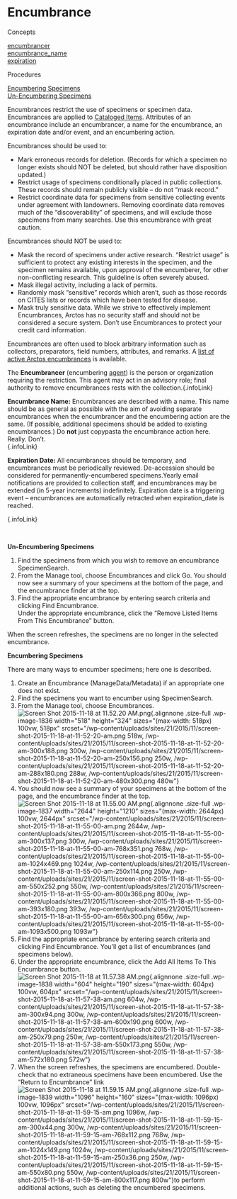 # Encumbrance 

<div class="anchors">

<div class="anchortitle">

Concepts

</div>

[encumbrancer](#encumbrancer)\
[encumbrance\_name](#encumbrance_name)\
[expiration](#expiration)

<div class="anchortitle">

Procedures

</div>

[Encumbering Specimens](#encspec)\
[Un-Encumbering Specimens](#unencspec)

</div>

Encumbrances restrict the use of specimens or specimen data.
Encumbrances are applied to [Cataloged Items](catalog). Attributes of an
encumbrance include an encumbrancer, a name for the encumbrance, an
expiration date and/or event, and an encumbering action.

Encumbrances should be used to:

-   Mark erroneous records for deletion. (Records for which a specimen
    no longer exists should NOT be deleted, but should rather have
    disposition updated.)
-   Restrict usage of specimens conditionally placed in
    public collections. These records should remain publicly visible –
    do not “mask record.”
-   Restrict coordinate data for specimens from sensitive collecting
    events under agreement with landowners. Removing coordinate data
    removes much of the “discoverability” of specimens, and will exclude
    those specimens from many searches. Use this encumbrance with
    great caution.

Encumbrances should NOT be used to:

-   Mask the record of specimens under active research. “Restrict usage”
    is sufficient to protect any existing interests in the specimen, and
    the specimen remains available, upon approval of the encumberer, for
    other non-conflicting research. This guideline is often
    severely abused.
-   Mask illegal activity, including a lack of permits.
-   Randomly mask “sensitive” records which aren’t, such as those
    records on CITES lists or records which have been tested
    for disease.
-   Mask truly sensitive data. While we strive to effectively implement
    Encumbrances, Arctos has no security staff and should not be
    considered a secure system. Don’t use Encumbrances to protect your
    credit card information.

Encumbrances are often used to block arbitrary information such as
collectors, preparators, field numbers, attributes, and remarks. A [list
of active Arctos
encumbrances](http://arctos.database.museum/info/encumbrances) is
available.

The **Encumbrancer** (encumbering [agent](agent)) is the person or
organization requiring the restriction. This agent may act in an
advisory role; final authority to remove encumbrances rests with the
collection.[](#top){.infoLink}

**Encumbrance Name:** Encumbrances are described with a name. This name
should be as general as possible with the aim of avoiding separate
encumbrances when the encumbrancer and the encumbering action are the
same. (If possible, additional specimens should be added to existing
encumbrances.) Do **not** just copypasta the encumbrance action here.
Really. Don’t.\
[](#top){.infoLink}

**Expiration Date:** All encumbrances should be temporary, and
encumbrances must be periodically reviewed. De-accession should be
considered for permanently-encumbered specimens.Yearly email
notifications are provided to collection staff, and encumbrances may be
extended (in 5-year increments) indefinitely. Expiration date is a
triggering event – encumbrances are automatically retracted when
expiration\_date is reached.

[](#top){.infoLink}

 

[]()

**Un-Encumbering Specimens**

1.  Find the specimens from which you wish to remove an
    encumbrance SpecimenSearch.
2.  From the Manage tool, choose Encumbrances and click Go. You should
    now see a summary of your specimens at the bottom of the page, and
    the encumbrance finder at the top.
3.  Find the appropriate encumbrance by entering search criteria and
    clicking Find Encumbrance.\
    Under the appropriate encumbrance, click the “Remove Listed Items
    From This Encumbrance” button.

When the screen refreshes, the specimens are no longer in the selected
encumbrance.

[]()

**Encumbering Specimens**

There are many ways to encumber specimens; here one is described.

1.  Create an Encumbrance (ManageData/Metadata) if an appropriate one
    does not exist.
2.  Find the specimens you want to encumber using SpecimenSearch.
3.  From the Manage tool, choose Encumbrances.\
    ![Screen Shot 2015-11-18 at 11.52.20
    AM.png](/wp-content/uploads/sites/21/2015/11/screen-shot-2015-11-18-at-11-52-20-am.png){.alignnone
    .size-full .wp-image-1836 width="518" height="324"
    sizes="(max-width: 518px) 100vw, 518px"
    srcset="/wp-content/uploads/sites/21/2015/11/screen-shot-2015-11-18-at-11-52-20-am.png 518w, /wp-content/uploads/sites/21/2015/11/screen-shot-2015-11-18-at-11-52-20-am-300x188.png 300w, /wp-content/uploads/sites/21/2015/11/screen-shot-2015-11-18-at-11-52-20-am-250x156.png 250w, /wp-content/uploads/sites/21/2015/11/screen-shot-2015-11-18-at-11-52-20-am-288x180.png 288w, /wp-content/uploads/sites/21/2015/11/screen-shot-2015-11-18-at-11-52-20-am-480x300.png 480w"}
4.  You should now see a summary of your specimens at the bottom of the
    page, and the encumbrance finder at the top.\
    ![Screen Shot 2015-11-18 at 11.55.00
    AM.png](/wp-content/uploads/sites/21/2015/11/screen-shot-2015-11-18-at-11-55-00-am.png){.alignnone
    .size-full .wp-image-1837 width="2644" height="1210"
    sizes="(max-width: 2644px) 100vw, 2644px"
    srcset="/wp-content/uploads/sites/21/2015/11/screen-shot-2015-11-18-at-11-55-00-am.png 2644w, /wp-content/uploads/sites/21/2015/11/screen-shot-2015-11-18-at-11-55-00-am-300x137.png 300w, /wp-content/uploads/sites/21/2015/11/screen-shot-2015-11-18-at-11-55-00-am-768x351.png 768w, /wp-content/uploads/sites/21/2015/11/screen-shot-2015-11-18-at-11-55-00-am-1024x469.png 1024w, /wp-content/uploads/sites/21/2015/11/screen-shot-2015-11-18-at-11-55-00-am-250x114.png 250w, /wp-content/uploads/sites/21/2015/11/screen-shot-2015-11-18-at-11-55-00-am-550x252.png 550w, /wp-content/uploads/sites/21/2015/11/screen-shot-2015-11-18-at-11-55-00-am-800x366.png 800w, /wp-content/uploads/sites/21/2015/11/screen-shot-2015-11-18-at-11-55-00-am-393x180.png 393w, /wp-content/uploads/sites/21/2015/11/screen-shot-2015-11-18-at-11-55-00-am-656x300.png 656w, /wp-content/uploads/sites/21/2015/11/screen-shot-2015-11-18-at-11-55-00-am-1093x500.png 1093w"}
5.  Find the appropriate encumbrance by entering search criteria and
    clicking Find Encumbrance. You’ll get a list of encumbrances (and
    specimens below).
6.  Under the appropriate encumbrance, click the Add All Items To This
    Encumbrance button.\
    ![Screen Shot 2015-11-18 at 11.57.38
    AM.png](/wp-content/uploads/sites/21/2015/11/screen-shot-2015-11-18-at-11-57-38-am.png){.alignnone
    .size-full .wp-image-1838 width="604" height="190"
    sizes="(max-width: 604px) 100vw, 604px"
    srcset="/wp-content/uploads/sites/21/2015/11/screen-shot-2015-11-18-at-11-57-38-am.png 604w, /wp-content/uploads/sites/21/2015/11/screen-shot-2015-11-18-at-11-57-38-am-300x94.png 300w, /wp-content/uploads/sites/21/2015/11/screen-shot-2015-11-18-at-11-57-38-am-600x190.png 600w, /wp-content/uploads/sites/21/2015/11/screen-shot-2015-11-18-at-11-57-38-am-250x79.png 250w, /wp-content/uploads/sites/21/2015/11/screen-shot-2015-11-18-at-11-57-38-am-550x173.png 550w, /wp-content/uploads/sites/21/2015/11/screen-shot-2015-11-18-at-11-57-38-am-572x180.png 572w"}
7.  When the screen refreshes, the specimens are encumbered.
    Double-check that no extraneous specimens have been encumbered. Use
    the “Return to Encumbrance” link\
    ![Screen Shot 2015-11-18 at 11.59.15
    AM.png](/wp-content/uploads/sites/21/2015/11/screen-shot-2015-11-18-at-11-59-15-am.png){.alignnone
    .size-full .wp-image-1839 width="1096" height="160"
    sizes="(max-width: 1096px) 100vw, 1096px"
    srcset="/wp-content/uploads/sites/21/2015/11/screen-shot-2015-11-18-at-11-59-15-am.png 1096w, /wp-content/uploads/sites/21/2015/11/screen-shot-2015-11-18-at-11-59-15-am-300x44.png 300w, /wp-content/uploads/sites/21/2015/11/screen-shot-2015-11-18-at-11-59-15-am-768x112.png 768w, /wp-content/uploads/sites/21/2015/11/screen-shot-2015-11-18-at-11-59-15-am-1024x149.png 1024w, /wp-content/uploads/sites/21/2015/11/screen-shot-2015-11-18-at-11-59-15-am-250x36.png 250w, /wp-content/uploads/sites/21/2015/11/screen-shot-2015-11-18-at-11-59-15-am-550x80.png 550w, /wp-content/uploads/sites/21/2015/11/screen-shot-2015-11-18-at-11-59-15-am-800x117.png 800w"}to
    perform additional actions, such as deleting the
    encumbered specimens.
